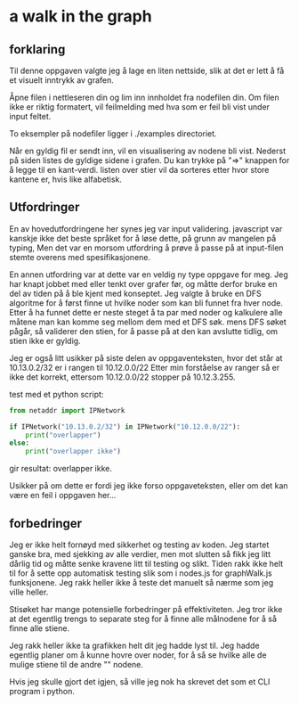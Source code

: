 # a walk in the graph

## forklaring

Til denne oppgaven valgte jeg å lage en liten nettside, slik at det er lett å få et visuelt inntrykk av grafen.

Åpne filen i nettleseren din og lim inn innholdet fra nodefilen din. Om filen ikke er riktig formatert, vil feilmelding med hva som er feil bli vist under input feltet.

To eksempler på nodefiler ligger i ./examples directoriet.

Når en gyldig fil er sendt inn, vil en visualisering av nodene bli vist. Nederst på siden listes de gyldige sidene i grafen.
Du kan trykke på "=>" knappen for å legge til en kant-verdi. listen over stier vil da sorteres etter hvor store kantene er, hvis like alfabetisk.

## Utfordringer

En av hovedutfordringene her synes jeg var input validering.
javascript var kanskje ikke det beste språket for å løse dette, på grunn av mangelen på typing, 
Men det var en morsom utfordring å prøve å passe på at input-filen stemte overens med spesifikasjonene.

En annen utfordring var at dette var en veldig ny type oppgave for meg. Jeg har knapt jobbet med eller tenkt over
grafer før, og måtte derfor bruke en del av tiden på å ble kjent med konseptet.
Jeg valgte å bruke en DFS algoritme for å først finne ut hvilke noder som kan bli funnet fra hver node.
Etter å ha funnet dette er neste steget å ta par med noder og kalkulere alle måtene man kan komme seg mellom dem med et DFS søk.
mens DFS søket pågår, så validerer den stien, for å passe på at den kan avslutte tidlig, om stien ikke er gyldig.

Jeg er også litt usikker på siste delen av oppgaventeksten, hvor det står at 10.13.0.2/32 er i rangen til 10.12.0.0/22
Etter min forståelse av ranger så er ikke det korrekt, ettersom 10.12.0.0/22 stopper på 10.12.3.255.

test med et python script:

~~~py
from netaddr import IPNetwork

if IPNetwork("10.13.0.2/32") in IPNetwork("10.12.0.0/22"):
    print("overlapper")
else:
    print("overlapper ikke")
~~~

gir resultat: overlapper ikke.

Usikker på om dette er fordi jeg ikke forso oppgaveteksten, eller om det kan være en feil i oppgaven her...


## forbedringer

Jeg er ikke helt fornøyd med sikkerhet og testing av koden. Jeg startet ganske bra, med sjekking av alle verdier, men mot slutten så fikk jeg litt 
dårlig tid og måtte senke kravene litt til testing og slikt. Tiden rakk ikke helt til for å sette opp automatisk testing slik som i nodes.js
for graphWalk.js funksjonene. Jeg rakk heller ikke å teste det manuelt så nærme som jeg ville heller.

Stisøket har mange potensielle forbedringer på effektiviteten. Jeg tror ikke at det egentlig trengs to separate steg for å finne alle
målnodene for å så finne alle stiene.

Jeg rakk heller ikke ta grafikken helt dit jeg hadde lyst til. Jeg hadde egentlig planer om å kunne hovre over noder, for å så se hvilke
alle de mulige stiene til de andre "" nodene.

Hvis jeg skulle gjort det igjen, så ville jeg nok ha skrevet det som et CLI program i python. 

